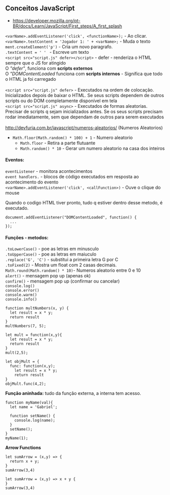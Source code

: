 ## Conceitos JavaScript
- https://developer.mozilla.org/pt-BR/docs/Learn/JavaScript/First_steps/A_first_splash

`<varName>.addEventListener('click', <functionName>);` - Ao clicar. <br>
`<varName>.textContent = 'Jogador 1: ' + <varName>;` - Muda o texto <br>
`ment.createElement('p')` - Cria um novo paragrafo. <br>
`.textContent = ' ' ` - Escreve um texto <br>
`<script src="script.js" defer></script>` - defer - renderiza o HTML sempre que o JS for atingido <br>
O _"defer"_, funciona com **scripts externos** <br>
O _"DOMContentLoaded_ funciona com **scripts internos** - Significa que todo o HTML ja foi carregado <br>
<br>
`<script src="script.js" defer>` - Executados na ordem de colocação. Inicializados depois de baixar o HTML. Se seus scripts dependem de outros scripts ou do DOM completamente disponível em tela <br>
`<script src="script.js" async>` - Executados de formas aleatorias. Precisar de scripts q sejam inicializados antes. Se os seus scripts precisam rodar imediatamente, sem que dependam de outros para serem executados <br>
<br>
http://devfuria.com.br/javascript/numeros-aleatorios/ (Numeros Aleatorios)<br>
- `Math.floor(Math.random() * 100) + 1` - Numero aleatorio
   - `Math.floor` - Retira a parte flutuante 
   - `Math.random() * 10` - Gerar um numero aleatorio na casa dos inteiros

#### Eventos:
`eventListener` - monitora acontecimentos <br>
`event handlers.` - blocos de código executados em resposta ao acontecimento do evento <br>
`<varName>.addEventListener('click', <callFunction>)` - Ouve o clique do mouse <br>

Quando o codigo HTML tiver pronto, tudo q estiver dentro desse metodo, é executado. <br>

```
document.addEventListener("DOMContentLoaded", function() {
  ...
});
```


#### Funções - metodos:
`.toLowerCase()` - poe as letras em minusculo <br>
`.toUpperCase()` - poe as letras em maiuculo <br>
`.replace('G', 'C')` - substitui a primeira letra G por C <br>
`.toFixed(2)` - Mostra um float com 2 casas decimais. <br>
`Math.round(Math.random() * 10)`- Numeros aleatorio entre 0 e 10 <br>
`alert()` - mensagem pop up (apenas ok) <br>
`confirm()` - mensagem pop up (confirmar ou cancelar) <br>
`console.log()` <br>
`console.error()` <br>
`console.warm()` <br>
`console.info()` <br>
```
function multNumbers(x, y) {
  let result = x * y;
  return result
}
multNumbers(7, 5);
```

```
let mult = function(x,y){
  let result = x * y;
  return result
}
mult(2,5);
```

```
let objMult = {
  func: function(x,y);
    let result = x * y;
    return result
}
objMult.func(4,2);
```
**Função aninhada:** tudo da função externa, a interna tem acesso.
```
function myName(val){
  let name = 'Gabriel';
  
  function setName() {
    console.log(name);
  }
  setName();
}
myName(1);
```

**Arrow Functions**
```
let sumArrow = (x,y) => {
  return x + y;
}
sumArrow(3,4)
```

```
let sumArrow = (x,y) => x + y {
}
sumArrow(3,4)
```
